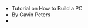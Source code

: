 - Tutorial on How to Build a PC
- By Gavin Peters
- 

<!---
gpeters429/gpeters429 is a ✨ special ✨ repository because its `README.md` (this file) appears on your GitHub profile.
You can click the Preview link to take a look at your changes.
--->

